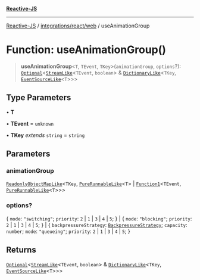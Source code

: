 [**Reactive-JS**](../../../../README.md)

***

[Reactive-JS](../../../../README.md) / [integrations/react/web](../README.md) / useAnimationGroup

# Function: useAnimationGroup()

> **useAnimationGroup**\<`T`, `TEvent`, `TKey`\>(`animationGroup`, `options`?): [`Optional`](../../../../functions/type-aliases/Optional.md)\<[`StreamLike`](../../../../concurrent/interfaces/StreamLike.md)\<`TEvent`, `boolean`\> & [`DictionaryLike`](../../../../collections/interfaces/DictionaryLike.md)\<`TKey`, [`EventSourceLike`](../../../../events/interfaces/EventSourceLike.md)\<`T`\>\>\>

## Type Parameters

• **T**

• **TEvent** = `unknown`

• **TKey** *extends* `string` = `string`

## Parameters

### animationGroup

[`ReadonlyObjectMapLike`](../../../../collections/type-aliases/ReadonlyObjectMapLike.md)\<`TKey`, [`PureRunnableLike`](../../../../concurrent/interfaces/PureRunnableLike.md)\<`T`\> \| [`Function1`](../../../../functions/type-aliases/Function1.md)\<`TEvent`, [`PureRunnableLike`](../../../../concurrent/interfaces/PureRunnableLike.md)\<`T`\>\>\>

### options?

\{ `mode`: `"switching"`; `priority`: `2` \| `1` \| `3` \| `4` \| `5`; \} | \{ `mode`: `"blocking"`; `priority`: `2` \| `1` \| `3` \| `4` \| `5`; \} | \{ `backpressureStrategy`: [`BackpressureStrategy`](../../../../utils/type-aliases/BackpressureStrategy.md); `capacity`: `number`; `mode`: `"queueing"`; `priority`: `2` \| `1` \| `3` \| `4` \| `5`; \}

## Returns

[`Optional`](../../../../functions/type-aliases/Optional.md)\<[`StreamLike`](../../../../concurrent/interfaces/StreamLike.md)\<`TEvent`, `boolean`\> & [`DictionaryLike`](../../../../collections/interfaces/DictionaryLike.md)\<`TKey`, [`EventSourceLike`](../../../../events/interfaces/EventSourceLike.md)\<`T`\>\>\>
